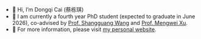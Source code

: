 - 👋 Hi, I’m Dongqi Cai (蔡栋琪)
- 👀 I am currently a fourth year PhD student (expected to graduate in June 2026), co-advised by [Prof. Shangguang Wang](http://www.sgwang.org) and [Prof. Mengwei Xu](https://xumengwei.github.io/).
- 🌱 For more information, please visit [my personal website](https://www.caidongqi.com).
<!-- - 💞️ I’m looking to collaborate on ...
- 📫 How to reach me ... -->

<!---
caidongqi/caidongqi is a ✨ special ✨ repository because its `README.md` (this file) appears on your GitHub profile.
You can click the Preview link to take a look at your changes.
--->
